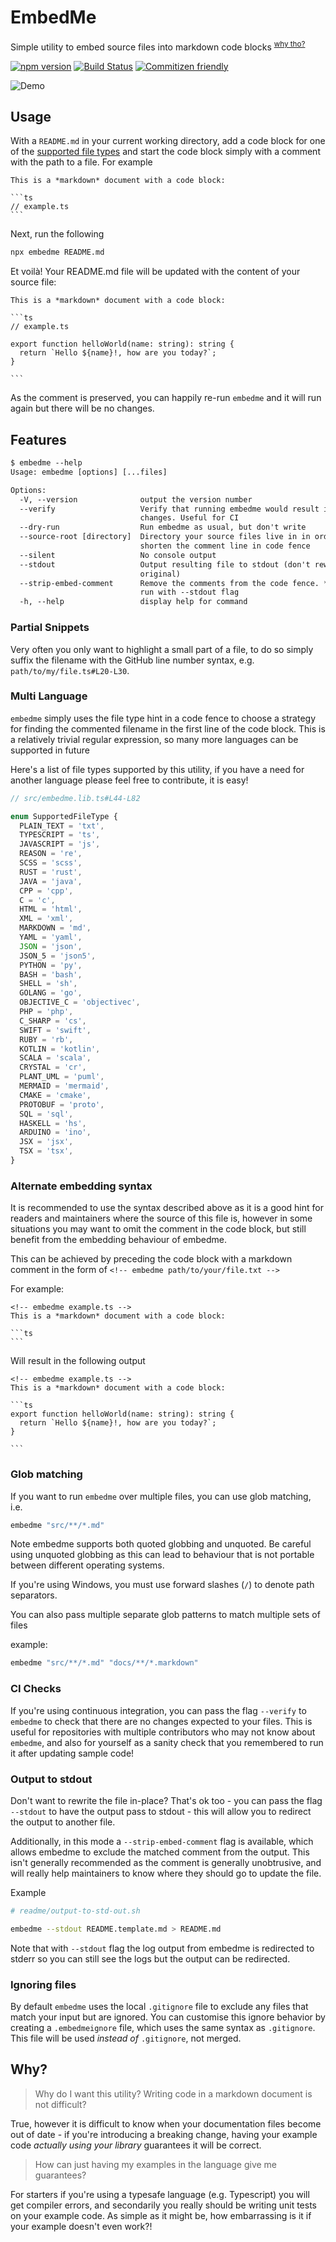 # EmbedMe

Simple utility to embed source files into markdown code blocks <sup>[why tho?](#why)</sup>

[![npm version](https://badge.fury.io/js/embedme.svg)](https://www.npmjs.com/package/embedme)
[![Build Status](https://travis-ci.org/zakhenry/embedme.svg?branch=master)](https://travis-ci.org/zakhenry/embedme)
[![Commitizen friendly](https://img.shields.io/badge/commitizen-friendly-brightgreen.svg)](https://commitizen.github.io/cz-cli/)

![Demo](readme/asciinema/demo.svg)

## Usage

With a `README.md` in your current working directory, add a code block for one of the
[supported file types](#multi-language) and start the code block simply with a comment with the path to a
file. For example

<!-- embedme-ignore-next -->

    This is a *markdown* document with a code block:

    ```ts
    // example.ts
    ```

Next, run the following

```bash
npx embedme README.md
```

Et voilà! Your README.md file will be updated with the content of your source file:

<!-- prettier-ignore -->
    This is a *markdown* document with a code block:

    ```ts
    // example.ts
    
    export function helloWorld(name: string): string {
      return `Hello ${name}!, how are you today?`;
    }
    
    ```

As the comment is preserved, you can happily re-run `embedme` and it will run again but there will be no changes.

## Features

<!-- embedme readme/help-output.txt -->
<!-- prettier-ignore -->
```txt
$ embedme --help
Usage: embedme [options] [...files]

Options:
  -V, --version              output the version number
  --verify                   Verify that running embedme would result in no
                             changes. Useful for CI
  --dry-run                  Run embedme as usual, but don't write
  --source-root [directory]  Directory your source files live in in order to
                             shorten the comment line in code fence
  --silent                   No console output
  --stdout                   Output resulting file to stdout (don't rewrite
                             original)
  --strip-embed-comment      Remove the comments from the code fence. *Must* be
                             run with --stdout flag
  -h, --help                 display help for command

```

### Partial Snippets

Very often you only want to highlight a small part of a file, to do so simply suffix the filename with the GitHub line
number syntax, e.g. `path/to/my/file.ts#L20-L30`.

### Multi Language

`embedme` simply uses the file type hint in a code fence to choose a strategy for finding the commented filename in the
first line of the code block. This is a relatively trivial regular expression, so many more languages can be supported
in future

Here's a list of file types supported by this utility, if you have a need for another language please feel free to
contribute, it is easy!

```ts
// src/embedme.lib.ts#L44-L82

enum SupportedFileType {
  PLAIN_TEXT = 'txt',
  TYPESCRIPT = 'ts',
  JAVASCRIPT = 'js',
  REASON = 're',
  SCSS = 'scss',
  RUST = 'rust',
  JAVA = 'java',
  CPP = 'cpp',
  C = 'c',
  HTML = 'html',
  XML = 'xml',
  MARKDOWN = 'md',
  YAML = 'yaml',
  JSON = 'json',
  JSON_5 = 'json5',
  PYTHON = 'py',
  BASH = 'bash',
  SHELL = 'sh',
  GOLANG = 'go',
  OBJECTIVE_C = 'objectivec',
  PHP = 'php',
  C_SHARP = 'cs',
  SWIFT = 'swift',
  RUBY = 'rb',
  KOTLIN = 'kotlin',
  SCALA = 'scala',
  CRYSTAL = 'cr',
  PLANT_UML = 'puml',
  MERMAID = 'mermaid',
  CMAKE = 'cmake',
  PROTOBUF = 'proto',
  SQL = 'sql',
  HASKELL = 'hs',
  ARDUINO = 'ino',
  JSX = 'jsx',
  TSX = 'tsx',
}
```

### Alternate embedding syntax

It is recommended to use the syntax described above as it is a good hint for readers and maintainers where the source of
this file is, however in some situations you may want to omit the comment in the code block, but still benefit from the
embedding behaviour of embedme.

This can be achieved by preceding the code block with a markdown comment in the form of `<!-- embedme path/to/your/file.txt -->`

For example:

<!-- embedme-ignore-next -->

    <!-- embedme example.ts -->
    This is a *markdown* document with a code block:

    ```ts
    ```

Will result in the following output

    <!-- embedme example.ts -->
    This is a *markdown* document with a code block:

    ```ts
    export function helloWorld(name: string): string {
      return `Hello ${name}!, how are you today?`;
    }

    ```

### Glob matching

If you want to run `embedme` over multiple files, you can use glob matching, i.e.

```bash
embedme "src/**/*.md"
```

Note embedme supports both quoted globbing and unquoted. Be careful using unquoted
globbing as this can lead to behaviour that is not portable between different
operating systems.

If you're using Windows, you must use forward slashes (`/`) to denote path separators.

You can also pass multiple separate glob patterns to match multiple sets of files

example:

```bash
embedme "src/**/*.md" "docs/**/*.markdown"
```

### CI Checks

If you're using continuous integration, you can pass the flag `--verify` to `embedme` to check that there are no changes
expected to your files. This is useful for repositories with multiple contributors who may not know about `embedme`, and
also for yourself as a sanity check that you remembered to run it after updating sample code!

### Output to stdout

Don't want to rewrite the file in-place? That's ok too - you can pass the flag `--stdout` to have the output pass to
stdout - this will allow you to redirect the output to another file.

Additionally, in this mode a `--strip-embed-comment` flag is available, which allows embedme to exclude the matched
comment from the output. This isn't generally recommended as the comment is generally unobtrusive, and will really help
maintainers to know where they should go to update the file.

Example

```sh
# readme/output-to-std-out.sh

embedme --stdout README.template.md > README.md

```

Note that with `--stdout` flag the log output from embedme is redirected to stderr so you can still see the logs but the
output can be redirected.

### Ignoring files

By default `embedme` uses the local `.gitignore` file to exclude any files that match your input but are ignored. You
can customise this ignore behavior by creating a `.embedmeignore` file, which uses the same syntax as `.gitignore`. This
file will be used _instead of_ `.gitignore`, not merged.

## Why?

> Why do I want this utility? Writing code in a markdown document is not difficult?

True, however it is difficult to know when your documentation files become out of date - if you're introducing a
breaking change, having your example code _actually using your library_ guarantees it will be correct.

> How can just having my examples in the language give me guarantees?

For starters if you're using a typesafe language (e.g. Typescript) you will get compiler errors, and secondarily you
really should be writing unit tests on your example code. As simple as it might be, how embarrassing is it if your
example doesn't even work?!
